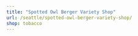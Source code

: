 ```yaml
---
title: "Spotted Owl Berger Variety Shop"
url: /seattle/spotted-owl-berger-variety-shop/
shop: tobacco
---
```


